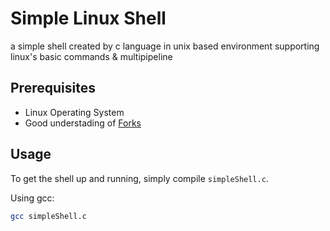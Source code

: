 # Simple Linux Shell
a simple shell created by c language in unix based environment supporting linux's basic commands & multipipeline

## Prerequisites
- Linux Operating System
- Good understading of [Forks](https://www.csl.mtu.edu/cs4411.ck/www/NOTES/process/fork/create.html)

## Usage
To get the shell up and running, simply compile `simpleShell.c`.

Using gcc:
```bash
gcc simpleShell.c
```


